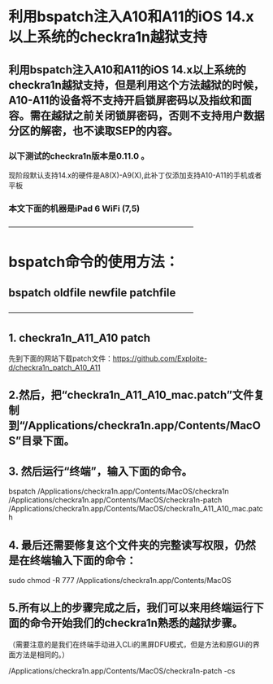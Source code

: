 # 利用bspatch注入A10和A11的iOS 14.x以上系统的checkra1n越狱支持

## 利用bspatch注入A10和A11的iOS 14.x以上系统的checkra1n越狱支持，但是利用这个方法越狱的时候，A10-A11的设备将不支持开启锁屏密码以及指纹和面容。需在越狱之前关闭锁屏密码，否则不支持用户数据分区的解密，也不读取SEP的内容。

### 以下测试的checkra1n版本是0.11.0 。
现阶段默认支持14.x的硬件是A8(X)-A9(X),此补丁仅添加支持A10-A11的手机或者平板

### 本文下面的机器是iPad 6 WiFi (7,5)


——————————————————————————

# bspatch命令的使用方法：

## bspatch oldfile newfile patchfile



——————————————————————————

## 1. checkra1n_A11_A10 patch

先到下面的网站下载patch文件：https://github.com/Exploite-d/checkra1n_patch_A10_A11

## 2.然后，把“checkra1n_A11_A10_mac.patch”文件复制到“/Applications/checkra1n.app/Contents/MacOS”目录下面。


## 3. 然后运行“终端”，输入下面的命令。

bspatch /Applications/checkra1n.app/Contents/MacOS/checkra1n /Applications/checkra1n.app/Contents/MacOS/checkra1n-patch /Applications/checkra1n.app/Contents/MacOS/checkra1n_A11_A10_mac.patch

## 4. 最后还需要修复这个文件夹的完整读写权限，仍然是在终端输入下面的命令：

sudo chmod -R 777 /Applications/checkra1n.app/Contents/MacOS

## 5.所有以上的步骤完成之后，我们可以来用终端运行下面的命令开始我们的checkra1n熟悉的越狱步骤。
（需要注意的是我们在终端手动进入CLi的黑屏DFU模式，但是方法和原GUi的界面方法是相同的。）
 
/Applications/checkra1n.app/Contents/MacOS/checkra1n-patch -cs

